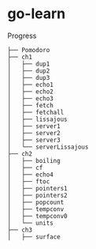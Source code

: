 # go-learn


Progress

    ├── Pomodoro
    ├── ch1
    │   ├── dup1
    │   ├── dup2
    │   ├── dup3
    │   ├── echo1
    │   ├── echo2
    │   ├── echo3
    │   ├── fetch
    │   ├── fetchall
    │   ├── lissajous
    │   ├── server1
    │   ├── server2
    │   ├── server3
    │   └── serverLissajous
    ├── ch2
    │   ├── boiling
    │   ├── cf
    │   ├── echo4
    │   ├── ftoc
    │   ├── pointers1
    │   ├── pointers2
    │   ├── popcount
    │   ├── tempconv
    │   ├── tempconv0
    │   └── units
    ├── ch3
    │   ├── surface
